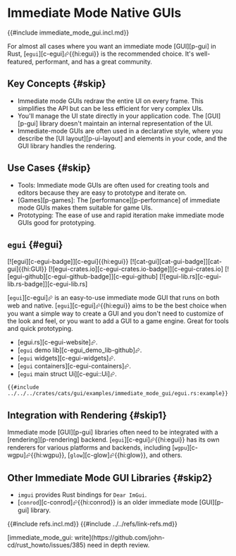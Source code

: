 # Immediate Mode Native GUIs

{{#include immediate_mode_gui.incl.md}}

For almost all cases where you want an immediate mode [GUI][p-gui] in Rust, [`egui`][c-egui]⮳{{hi:egui}} is the recommended choice. It's well-featured, performant, and has a great community.

## Key Concepts {#skip}

- Immediate mode GUIs redraw the entire UI on every frame. This simplifies the API but can be less efficient for very complex UIs.
- You'll manage the UI state directly in your application code. The [GUI][p-gui] library doesn't maintain an internal representation of the UI.
- Immediate-mode GUIs are often used in a declarative style, where you describe the [UI layout][p-ui-layout] and elements in your code, and the GUI library handles the rendering.

## Use Cases {#skip}

- Tools: Immediate mode GUIs are often used for creating tools and editors because they are easy to prototype and iterate on.
- [Games][p-games]: The [performance][p-performance] of immediate mode GUIs makes them suitable for game UIs.
- Prototyping: The ease of use and rapid iteration make immediate mode GUIs good for prototyping.

## `egui` {#egui}

[![egui][c-egui-badge]][c-egui]{{hi:egui}} [![cat-gui][cat-gui-badge]][cat-gui]{{hi:GUI}}
[![egui-crates.io][c-egui-crates.io-badge]][c-egui-crates.io]
[![egui-github][c-egui-github-badge]][c-egui-github]
[![egui-lib.rs][c-egui-lib.rs-badge]][c-egui-lib.rs]

[`egui`][c-egui]⮳ is an easy-to-use immediate mode GUI that runs on both web and native. [`egui`][c-egui]⮳{{hi:egui}} aims to be the best choice when you want a simple way to create a GUI and you don't need to customize of the look and feel, or you want to add a GUI to a game engine. Great for tools and quick prototyping.

- [egui.rs][c-egui-website]⮳.
- [`egui` demo lib][c-egui_demo_lib-github]⮳.
- [`egui` widgets][c-egui-widgets]⮳.
- [`egui` containers][c-egui-containers]⮳.
- [`egui` main struct Ui][c-egui::Ui]⮳.

```rust,editable
{{#include ../../../crates/cats/gui/examples/immediate_mode_gui/egui.rs:example}}
```

## Integration with Rendering {#skip1}

Immediate mode [GUI][p-gui] libraries often need to be integrated with a [rendering][p-rendering] backend. [`egui`][c-egui]⮳{{hi:egui}} has its own renderers for various platforms and backends, including [`wgpu`][c-wgpu]⮳{{hi:wgpu}}, [`glow`][c-glow]⮳{{hi:glow}}, and others.

## Other Immediate Mode GUI Libraries {#skip2}

- `imgui` provides Rust bindings for `Dear ImGui`.
- [`conrod`][c-conrod]⮳{{hi:conrod}} is an older immediate mode [GUI][p-gui] library.

{{#include refs.incl.md}}
{{#include ../../refs/link-refs.md}}

<div class="hidden">
[immediate_mode_gui: write](https://github.com/john-cd/rust_howto/issues/385)
need in depth review.
</div>
